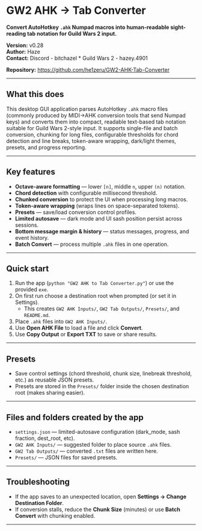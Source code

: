 # GW2 AHK → Tab Converter

**Convert AutoHotkey `.ahk` Numpad macros into human-readable sight-reading tab notation for Guild Wars 2 input.**

**Version:** v0.28  
**Author:** Haze  
**Contact:** Discord - bitchazel *  Guild Wars 2 - hazey.4901

**Repository:** https://github.com/he1zeru/GW2-AHK-Tab-Converter

---

## What this does

This desktop GUI application parses AutoHotkey `.ahk` macro files (commonly produced by MIDI→AHK conversion tools that send Numpad keys) and converts them into compact, readable text-based tab notation suitable for Guild Wars 2-style input. It supports single-file and batch conversion, chunking for long files, configurable thresholds for chord detection and line breaks, token-aware wrapping, dark/light themes, presets, and progress reporting.

---

## Key features

- **Octave-aware formatting** — lower `[n]`, middle `n`, upper `(n)` notation.
- **Chord detection** with configurable millisecond threshold.
- **Chunked conversion** to protect the UI when processing long macros.
- **Token-aware wrapping** (wraps lines on space-separated tokens).
- **Presets** — save/load conversion control profiles.
- **Limited autosave** — dark mode and UI sash position persist across sessions.
- **Bottom message margin & history** — status messages, progress, and event history.
- **Batch Convert** — process multiple `.ahk` files in one operation.

---

## Quick start

1. Run the app (`python "GW2 AHK to Tab Converter.py"`) or use the provided `exe`.
2. On first run choose a destination root when prompted (or set it in Settings).
   - This creates `GW2 AHK Inputs/`, `GW2 Tab Outputs/`, `Presets/`, and `README.md`.
3. Place `.ahk` files into `GW2 AHK Inputs/`.
4. Use **Open AHK File** to load a file and click **Convert**.
5. Use **Copy Output** or **Export TXT** to save or share results.

---

## Presets

- Save control settings (chord threshold, chunk size, linebreak threshold, etc.) as reusable JSON presets.
- Presets are stored in the `Presets/` folder inside the chosen destination root (makes sharing easier).

---

## Files and folders created by the app

- `settings.json` — limited-autosave configuration (dark_mode, sash fraction, dest_root, etc).
- `GW2 AHK Inputs/` — suggested folder to place source `.ahk` files.
- `GW2 Tab Outputs/` — converted `.txt` files are written here.
- `Presets/` — JSON files for saved presets.

---

## Troubleshooting

- If the app saves to an unexpected location, open **Settings → Change Destination Folder**.
- If conversion stalls, reduce the **Chunk Size** (minutes) or use **Batch Convert** with chunking enabled.

---


